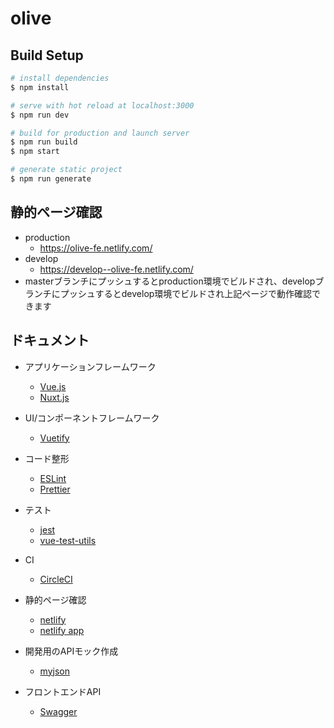 # olive

## Build Setup

``` bash
# install dependencies
$ npm install

# serve with hot reload at localhost:3000
$ npm run dev

# build for production and launch server
$ npm run build
$ npm start

# generate static project
$ npm run generate
```

## 静的ページ確認
* production
  * https://olive-fe.netlify.com/
* develop
  * https://develop--olive-fe.netlify.com/
* masterブランチにプッシュするとproduction環境でビルドされ、developブランチにプッシュするとdevelop環境でビルドされ上記ページで動作確認できます

## ドキュメント
* アプリケーションフレームワーク
  * [Vue.js](https://jp.vuejs.org/index.html)
  * [Nuxt.js](https://ja.nuxtjs.org/)
* UI/コンポーネントフレームワーク
  * [Vuetify](https://vuetifyjs.com/ja/)
* コード整形
  * [ESLint](https://eslint.org/)
  * [Prettier](https://prettier.io/)
* テスト
  * [jest](https://vue-test-utils.vuejs.org/ja/guides/testing-single-file-components-with-jest.html)
  * [vue-test-utils](https://vue-test-utils.vuejs.org/ja/)
* CI
  * [CircleCI](https://circleci.com/gh/egg-system/olive-front)
* 静的ページ確認
  * [netlify](https://www.netlify.com/)
  * [netlify app](https://app.netlify.com/)
* 開発用のAPIモック作成
  * [myjson](http://myjson.com/)

* フロントエンドAPI
  * [Swagger](https://egg-system.github.io/olive-api-docs/)
